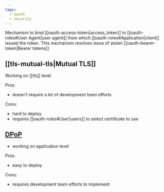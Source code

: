 ```yaml
---
tags:
  - oauth
  - security
---
```

Mechanism to bind [[oauth-access-token|access_token]] to [[oauth-roles#User Agent|user agent]] from which [[oauth-roles#Application|client]] issued the token.
This mechanism resolves issue of stolen [[oauth-bearer-token|Bearer tokens]]

## [[tls-mutual-tls|Mutual TLS]]
Working on [[tls]] level

Pros:
- doesn't require a lot of development team efforts

Cons:
- hard to deploy
- requires [[oauth-roles#User|users]] to select certificate to use

## [DPoP](https://oauth.net/2/dpop/)
- working on application level

Pros:
- easy to deploy

Cons:
- requires development team efforts to implement